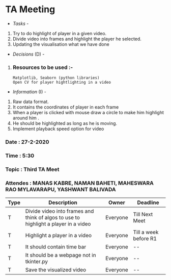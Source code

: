 # TA Meeting

* *Tasks* - 
 1. Try to do highlight of player in a given video.
 2. Divide video into frames and highlight the player he selected.
 3. Updating the visualisation what we have done

* *Decisions* (D) - 
 1. ### Resources to be used :- 
        Matplotlib, Seaborn (python libraries)
        Open CV for player hightlighting in a video
* *Information* (I) -
 1. Raw data format.
 2. It contains the coordinates of player in each frame
 3. When a player is clicked with mouse draw a circle to make him highlight around him .
 4. He should be highlighted as long as he is moving.
 5. Implement playback speed option for video
 
### Date : 27-2-2020
### Time : 5:30
### Topic : Third TA Meet
### Attendes : MANAS KABRE, NAMAN BAHETI, MAHESWARA RAO MYLAVARAPU, YASHWANT BALIVADA  

Type | Description | Owner | Deadline
---- | ---- | ---- | ----
T | Divide video into frames and think of algos to use to highlight a player in a video| Everyone | Till Next Meet
T | Highlight a player in a video| Everyone | Till a week before R1
T | It should contain time bar  | Everyone | --
T | It should be a webpage not in tkinter.py | Everyone | --
T | Save the visualized video | Everyone | --

